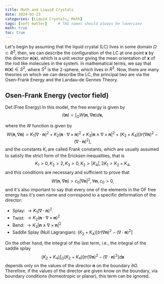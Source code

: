 ```yaml
---
title: Math and Liquid Crystals
date: 2024-03-23
categories: [Liquid Crystals, Math]
tags: [soft matter]     # TAG names should always be lowercase
math: true
toc: true
---
```


Let's begin by assuming that the liquid crystal (LC) lives in some domain $\Omega\subset R^3$, then, we can describe the configuration of the LC at one point $\mathbf{x}$  by the director $\mathbf{n}(\mathbf{x})$, which is a unit vector giving the mean orientation of $\mathbf{x}$ of the rod like molecules in the system. In mathematical terms, we say that $\mathbf{n}(\mathbf{x})\in S^2$, where $S^2$ is the 2-sphere, which lives in $R^3$.
Now, there are many theories on which we can describe the LC, the principal two are via the Osen-Frank Energy and the Landau-de Gennes Theory.

## Osen-Frank Energy (vector field)

Def.(Free Energy) In this model, the free energy is given by
$$I(\mathbf{n}) = \int_{\Omega}W(\mathbf{n},\nabla\mathbf{n})d\mathbf{x},$$

where the $W$ function is given by 
$$W(\mathbf{n},\nabla\mathbf{n}) = K_{1}(\nabla\cdot\mathbf{n})^2 + K_{2}(\mathbf{n}\cdot\nabla\times\mathbf{n})^2 + K_{3}|\mathbf{n}\wedge\nabla\times\mathbf{n}|^{2}+(K_{2} + K_{4})[tr(\nabla\mathbf{n})^{2} - (\nabla\cdot\mathbf{n})^2],$$
and the constants $K_i$ are called Frank constants, which are usually assumed to satisfy the strict form of the Ericksen inequalities, that is
$$K_{1}>0, K_{2} > 2, K_{3} > 0, K_2>|K_{4}|, 2K_{1}>K_{2} + K_{4},$$
and this conditions are necessary and sufficient to prove that 
$$W(\mathbf{n},\nabla\mathbf{n})>c_{0}|\nabla\mathbf{n}|^2,\forall\mathbf{n},c_{0}>0,$$
and it's also important to say that every one of the elements in the OF free energy has it's own name and correspond to a specific deformation of the director:
* Splay: $\rightarrow K_{1}(\nabla\cdot\mathbf{n})^2.$
* Twist: $\rightarrow K_{2}(\mathbf{n}\cdot\nabla\times\mathbf{n})^2$
* Bend: $\rightarrow K_{3}|\mathbf{n}\wedge\nabla\times\mathbf{n}|^{2}$
* Saddle Splay (Null Lagrangian):  $(K_{2} + K_{4})[tr(\nabla\mathbf{n})^{2} - (\nabla\cdot\mathbf{n})^2]$

On the other hand, the integral of the last term, i.e., the integral of the saddle splay
$$
(K_{2} + K_{4})\int_{\Omega}(K_{2} + K_{4})[tr(\nabla\mathbf{n})^{2} - (\nabla\cdot\mathbf{n})^2]d\mathbf{x}
$$
depends only on the values of the director $\mathbf{n}$ on the boundary $\partial \Omega$. Therefore, if the values of the director are given know on the boundary, via boundary conditions (homeotropic or planar), this term can be ignored.
